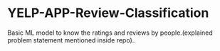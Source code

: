 # YELP-APP-Review-Classification
Basic ML model to know the ratings and reviews by people.(explained problem statement mentioned inside repo)..
